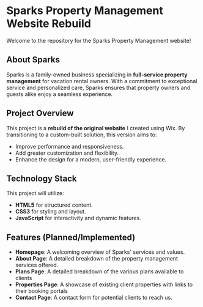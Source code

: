 # Sparks Property Management Website Rebuild  

Welcome to the repository for the Sparks Property Management website!  

## About Sparks  
Sparks is a family-owned business specializing in **full-service property management** for vacation rental owners. With a commitment to exceptional service and personalized care, Sparks ensures that property owners and guests alike enjoy a seamless experience.  

## Project Overview  
This project is a **rebuild of the original website** I created using Wix. By transitioning to a custom-built solution, this version aims to:  
- Improve performance and responsiveness.  
- Add greater customization and flexibility.  
- Enhance the design for a modern, user-friendly experience.  

## Technology Stack  
This project will utilize:  
- **HTML5** for structured content.  
- **CSS3** for styling and layout.  
- **JavaScript** for interactivity and dynamic features.  

## Features (Planned/Implemented)  
- **Homepage**: A welcoming overview of Sparks' services and values.  
- **About Page**: A detailed breakdown of the property management services offered.
- **Plans Page**: A detailed breakdown of the various plans available to clients
- **Properties Page**: A showcase of existing client properties with links to their booking portals
- **Contact Page**: A contact form for potential clients to reach us.  